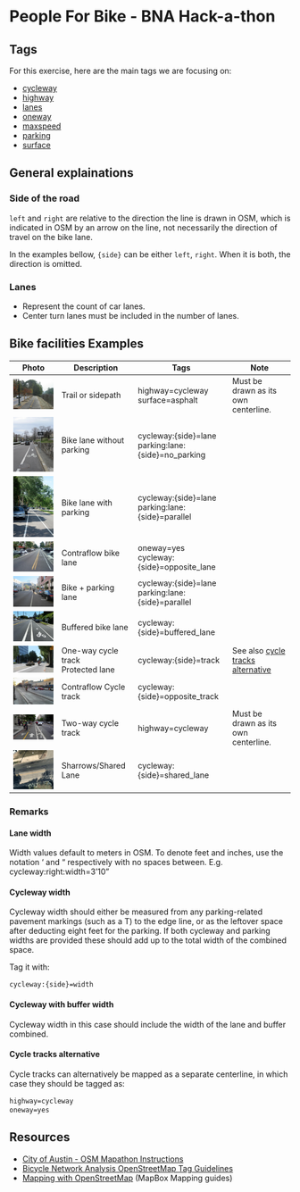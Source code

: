 # People For Bike - BNA Hack-a-thon

## Tags

For this exercise, here are the main tags we are focusing on:

* [cycleway](https://wiki.openstreetmap.org/wiki/Key:cycleway)
* [highway](https://wiki.openstreetmap.org/wiki/Key:highway)
* [lanes](https://wiki.openstreetmap.org/wiki/Key:lanes)
* [oneway](https://wiki.openstreetmap.org/wiki/Key:oneway)
* [maxspeed](https://wiki.openstreetmap.org/wiki/Key:maxspeed)
* [parking](https://wiki.openstreetmap.org/wiki/Key:parking:lane)
* [surface](https://wiki.openstreetmap.org/wiki/Key:surface)

## General explainations

### Side of the road

`left` and `right` are relative to the direction the line is drawn in OSM, which is indicated in OSM by an arrow on the
line, not necessarily the direction of travel on the bike lane.

In the examples bellow, `{side}` can be either `left`, `right`. When it is both, the direction is  omitted.

### Lanes

* Represent the count of car lanes.
* Center turn lanes must be included in the number of lanes.

## Bike facilities Examples

|Photo|Description|Tags|Note|
|---|---|---|---|
|![Trail or sidepath](images/trail-or-sidepath.png)|Trail or sidepath|highway=cycleway<br/>surface=asphalt|Must be drawn as its own centerline.|
|![Bike lane without parking](images/bike-lane-no-parking.png)|Bike lane without parking|cycleway:{side}=lane<br/>parking:lane:{side}=no_parking<br/>||
|![Bike lane with parking](images/bike-lane-with-parking.png)|Bike lane with parking|cycleway:{side}=lane<br/>parking:lane:{side}=parallel<br/>||
|![Contraflow bike lane](images/contraflow-bike-lane.png)|Contraflow bike lane|oneway=yes<br/>cycleway:{side}=opposite_lane<br/>|
|![Bike + parking lane](images/bike+parking-lane.png)|Bike + parking lane|cycleway:{side}=lane<br/>parking:lane:{side}=parallel<br/>|
|![Buffered bike lane](images/buffered-bike-lane.png)|Buffered bike lane|cycleway:{side}=buffered_lane<br/>||
|![One-way cycle track protected lane](images/one-way-cycle-track.png)|One-way cycle track<br/>Protected lane|cycleway:{side}=track|See also [cycle tracks alternative](#cycle-tracks-alternative)|
|![Contraflow Cycle track](images/contraflow-cycle-track.png)|Contraflow Cycle track|cycleway:{side}=opposite_track|
|![Two-way cycle track](images/two-way-cycle-track.png)|Two-way cycle track|highway=cycleway|Must be drawn as its own centerline.|
|![Sharows](images/sharrows.png)|Sharrows/Shared Lane|cycleway:{side}=shared_lane||

### Remarks

#### Lane width

Width values default to meters in OSM. To denote feet and inches, use the notation ‘ and “ respectively with no spaces
between. E.g. cycleway:right:width=3’10”

#### Cycleway width

Cycleway width should either be measured from any parking-related pavement markings (such as a T) to the edge line, or
as the leftover space after deducting eight feet for the parking. If both cycleway and parking widths are provided these
should add up to the total width of the combined space.

Tag it with:

```kvp
cycleway:{side}=width
```

#### Cycleway with buffer width

Cycleway width in this case should include the width of the lane and buffer combined.

#### Cycle tracks alternative

Cycle tracks can alternatively be mapped as a separate centerline, in which case they should be tagged as:

```kvp
highway=cycleway
oneway=yes
```

## Resources

* [City of Austin - OSM Mapathon Instructions](https://github.com/cityofaustin/atd-geospatial/wiki/OSM-Mapathon-Instructions)
* [Bicycle Network Analysis OpenStreetMap Tag Guidelines](https://docs.google.com/document/d/1isc9M9_c-QL4Oy8_MxAyogZ6ocs1F6PeEn_Y1p0WZp8/edit#heading=h.zfgapbgr6a6l)
* [Mapping with OpenStreetMap](https://labs.mapbox.com/mapping/) (MapBox Mapping guides)
